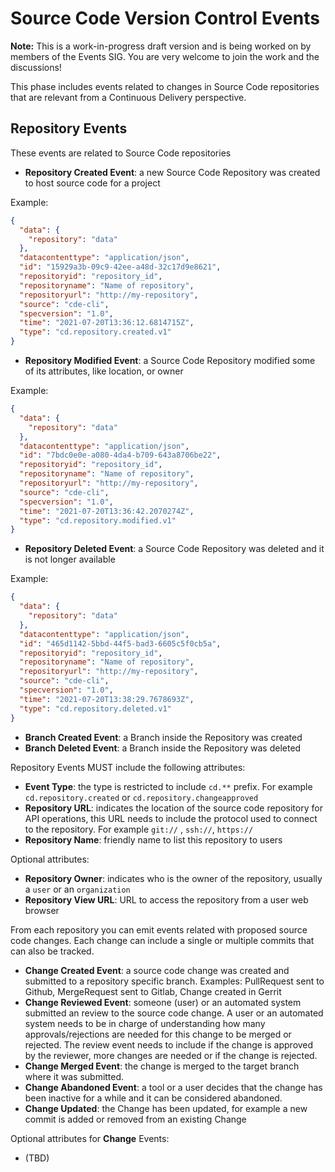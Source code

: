 # Source Code Version Control Events

__Note:__ This is a work-in-progress draft version and is being worked on by members of the Events SIG. You are very welcome to join the work and the discussions!

This phase includes events related to changes in Source Code repositories that are relevant from a Continuous Delivery perspective.

## Repository Events

These events are related to Source Code repositories
- **Repository Created Event**: a new Source Code Repository was created to host source code for a project

Example:
```json
{
  "data": {
    "repository": "data"
  },
  "datacontenttype": "application/json",
  "id": "15929a3b-09c9-42ee-a48d-32c17d9e8621",
  "repositoryid": "repository_id",
  "repositoryname": "Name of repository",
  "repositoryurl": "http://my-repository",
  "source": "cde-cli",
  "specversion": "1.0",
  "time": "2021-07-20T13:36:12.6814715Z",
  "type": "cd.repository.created.v1"
}
```
- **Repository Modified Event**: a Source Code Repository modified some of its attributes, like location, or owner

Example:
```json
{
  "data": {
    "repository": "data"
  },
  "datacontenttype": "application/json",
  "id": "7bdc0e0e-a080-4da4-b709-643a8706be22",
  "repositoryid": "repository_id",
  "repositoryname": "Name of repository",
  "repositoryurl": "http://my-repository",
  "source": "cde-cli",
  "specversion": "1.0",
  "time": "2021-07-20T13:36:42.2070274Z",
  "type": "cd.repository.modified.v1"
}
```
- **Repository Deleted Event**: a Source Code Repository was deleted and it is not longer available

Example:
```json
{
  "data": {
    "repository": "data"
  },
  "datacontenttype": "application/json",
  "id": "465d1142-5bbd-44f5-bad3-6605c5f0cb5a",
  "repositoryid": "repository_id",
  "repositoryname": "Name of repository",
  "repositoryurl": "http://my-repository",
  "source": "cde-cli",
  "specversion": "1.0",
  "time": "2021-07-20T13:38:29.7678693Z",
  "type": "cd.repository.deleted.v1"
}
```
- **Branch Created Event**: a Branch inside the Repository was created
- **Branch Deleted Event**: a Branch inside the Repository was deleted

Repository Events MUST include the following attributes:
- **Event Type**: the type is restricted to include `cd.**` prefix. For example `cd.repository.created` or `cd.repository.changeapproved`
- **Repository URL**: indicates the location of the source code repository for API operations, this URL needs to include the protocol used to connect to the repository. For example `git://` , `ssh://`, `https://`
- **Repository Name**: friendly name to list this repository to users

Optional attributes:
- **Repository Owner**: indicates who is the owner of the repository, usually a `user` or an `organization`
- **Repository View URL**: URL to access the repository from a user web browser

From each repository you can emit events related with proposed source code changes. Each change can include a single or multiple commits that can also be tracked.

- **Change Created Event**: a source code change was created and submitted to a repository specific branch. Examples: PullRequest sent to Github, MergeRequest sent to Gitlab, Change created in Gerrit
- **Change Reviewed Event**:  someone (user) or an automated system submitted an review to the source code change. A user or an automated system needs to be in charge of understanding how many approvals/rejections are needed for this change to be merged or rejected. The review event needs to include if the change is approved by the reviewer, more changes are needed or if the change is rejected.     
- **Change Merged Event**: the change is merged to the target branch where it was submitted.
- **Change Abandoned Event**: a tool or a user decides that the change has been inactive for a while and it can be considered abandoned.
- **Change Updated**: the Change has been updated, for example a new commit is added or removed from an existing Change


Optional attributes for **Change** Events:
- (TBD)
